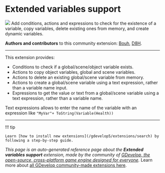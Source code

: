 # Extended variables support

<img src="https://resources.gdevelop-app.com/assets/Icons/variable-box.svg" class="extension-icon"></img>
Add conditions, actions and expressions to check for the existence of a variable, copy variables, delete existing ones from memory, and create dynamic variables.

**Authors and contributors** to this community extension: [Bouh](https://gd.games/Bouh), [D8H](https://gd.games/D8H).

---

This extension provides: 
- Conditions to check if a global/scene/object variable exists.
- Actions to copy object variables, global and scene variables.
- Actions to delete an existing global/scene variable from memory.
- Actions to create a global/scene variable using a text expression, rather than a variable name input.
- Expressions to get the value or text from a global/scene variable using a text expression, rather than a variable name.

Text expressions allows to enter the name of the variable with an expression like `"MyVar"+ ToString(Variable(Health))`

---

!!! tip

    Learn [how to install new extensions](/gdevelop5/extensions/search) by following a step-by-step guide.

*This page is an auto-generated reference page about the **Extended variables support** extension, made by the community of [GDevelop, the open-source, cross-platform game engine designed for everyone](https://gdevelop.io/).* Learn more about [all GDevelop community-made extensions here](/gdevelop5/extensions).